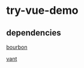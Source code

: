 # try-vue-demo

## dependencies
[bourbon](https://github.com/thoughtbot/bourbon)

[vant](https://github.com/youzan/vant)

